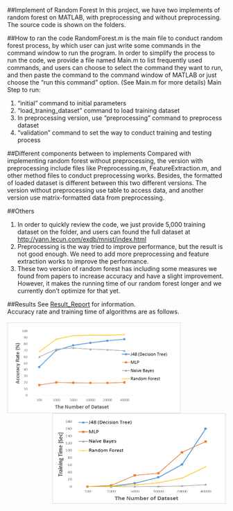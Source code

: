 ##Implement of Random Forest
In this project, we have two implements of random forest on MATLAB, with preprocessing and without preprocessing. The source code is shown on the folders.

##How to ran the code
RandomForest.m is the main file to conduct random forest process, by which user can just write some commands in the command window to run the program. In order to simplify the process to run the code, we provide a file named Main.m to list frequently used commands, and users can choose to select the command they want to run, and then paste the command to the command window of MATLAB or just choose the “run this command” option. (See Main.m for more details)
Main Step to run: 
1)	“initial” command to initial parameters
2)	“load_traning_dataset” command to load training dataset
3)	In preprocessing version, use “preprocessing” command to preprocess dataset
4)	“validation” command to set the way to conduct training and testing process

##Different components between to implements
Compared with implementing random forest without preprocessing, the version with preprocessing include files like Preprocessing.m, FeatureExtraction.m, and other method files to conduct preprocessing works. Besides, the formatted of loaded dataset is different between this two different versions. The version without preprocessing use table to access data, and another version use matrix-formatted data from preprocessing.

##Others
1.	In order to quickly review the code, we just provide 5,000 training dataset on the folder, and users can found the full dataset at http://yann.lecun.com/exdb/mnist/index.html
2.	Preprocessing is the way tried to improve performance, but the result is not good enough. We need to add more preprocessing and feature extraction works to improve the performance.
3.	These two version of random forest has including some measures we found from papers to increase accuracy and have a slight improvement. However, it makes the running time of our random forest longer and we currently don’t optimize for that yet.

##Results
See <a href="https://github.com/chc2212/Classification-of-handwritten-digits/blob/master/Final%20Report.pdf">Result_Report</a> for information.<br>
Accuracy rate and training time of algorithms are as follows.<br><br>
<img src="https://github.com/chc2212/Classification-of-handwritten-digits/blob/master/pic1.png" align="left" height="209" width="400" ><img src="https://github.com/chc2212/Classification-of-handwritten-digits/blob/master/pic2.png" align="right" height="209" width="400" >


